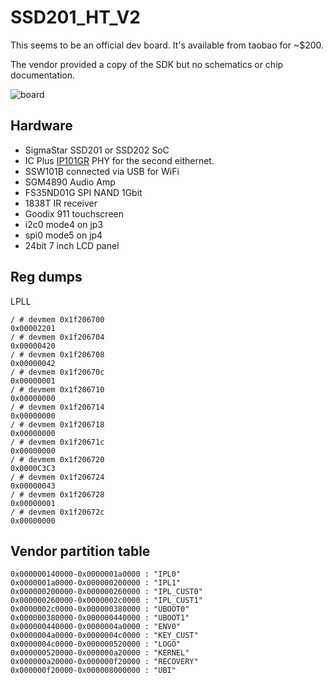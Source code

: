 # SSD201_HT_V2

This seems to be an official dev board.
It's available from taobao for ~$200.

The vendor provided a copy of the SDK but no schematics or chip documentation.

![board](board.jpg)

## Hardware

- SigmaStar SSD201 or SSD202 SoC
- IC Plus [IP101GR](https://datasheet.lcsc.com/szlcsc/IC-Plus-IP101GR_C79324.pdf) PHY for the second eithernet.
- SSW101B connected via USB for WiFi
- SGM4890 Audio Amp
- FS35ND01G SPI NAND 1Gbit
- 1838T IR receiver
- Goodix 911 touchscreen
- i2c0 mode4 on jp3
- spi0 mode5 on jp4
- 24bit 7 inch LCD panel

## Reg dumps

LPLL

```
/ # devmem 0x1f206700
0x00002201
/ # devmem 0x1f206704
0x00000420
/ # devmem 0x1f206708
0x00000042
/ # devmem 0x1f20670c
0x00000001
/ # devmem 0x1f206710
0x00000000
/ # devmem 0x1f206714
0x00000000
/ # devmem 0x1f206718
0x00000000
/ # devmem 0x1f20671c
0x00000000
/ # devmem 0x1f206720
0x0000C3C3
/ # devmem 0x1f206724
0x00000043
/ # devmem 0x1f206728
0x00000001
/ # devmem 0x1f20672c
0x00000000
```
## Vendor partition table

```
0x000000140000-0x0000001a0000 : "IPL0"
0x0000001a0000-0x000000200000 : "IPL1"
0x000000200000-0x000000260000 : "IPL_CUST0"
0x000000260000-0x0000002c0000 : "IPL_CUST1"
0x0000002c0000-0x000000380000 : "UBOOT0"
0x000000380000-0x000000440000 : "UBOOT1"
0x000000440000-0x0000004a0000 : "ENV0"
0x0000004a0000-0x0000004c0000 : "KEY_CUST"
0x0000004c0000-0x000000520000 : "LOGO"
0x000000520000-0x000000a20000 : "KERNEL"
0x000000a20000-0x000000f20000 : "RECOVERY"
0x000000f20000-0x000008000000 : "UBI"
```
